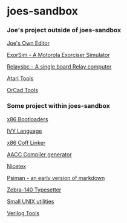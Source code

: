 joes-sandbox
============

### Joe's project outside of joes-sandbox

[Joe's Own Editor](http://joe-editor.sourceforge.net)

[ExorSim - A Motorola Exorciser Simulator](http://exorsim.sourceforge.net)

[Relaysbc - A single board Relay computer](http://relaysbc.sourceforge.net)

[Atari Tools](https://github.com/jhallen/atari-tools)

[OrCad Tools](https://github.com/jhallen/orcad-tools)

### Some project within joes-sandbox

[x86 Bootloaders](https://github.com/jhallen/joes-sandbox/tree/master/boot)

[IVY Language](https://github.com/jhallen/joes-sandbox/tree/master/lang/ivy)

[x86 Coff Linker](https://github.com/jhallen/joes-sandbox/tree/master/lang/alink)

[AACC Compiler generator](https://github.com/jhallen/joes-sandbox/tree/master/lang/aacc)

[Nicetex](https://github.com/jhallen/joes-sandbox/tree/master/lang/doc/nicetex)

[Psiman - an early version of markdown](https://github.com/jhallen/joes-sandbox/tree/master/lang/doc/psiman)

[Zebra-140 Typesetter](https://github.com/jhallen/joes-sandbox/tree/master/lang/doc/zebra)

[Small UNIX utilities](https://github.com/jhallen/joes-sandbox/tree/master/util)

[Verilog Tools](https://github.com/jhallen/joes-sandbox/tree/master/verilog-tools)
